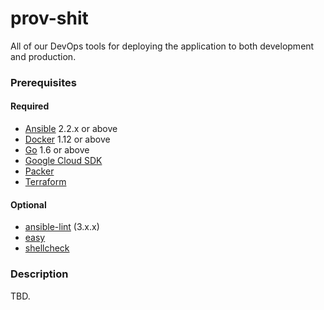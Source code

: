 # prov-shit

All of our DevOps tools for deploying the application to both development and production.

### Prerequisites

#### Required

- [Ansible](http://ansible.com) 2.2.x or above
- [Docker](https://docker.com) 1.12 or above
- [Go](https://golang.org) 1.6 or above
- [Google Cloud SDK](https://cloud.google.com/sdk/gcloud)
- [Packer](https://packer.io)
- [Terraform](https://terraform.io)

#### Optional

- [ansible-lint](https://github.com/willthames/ansible-lint) (3.x.x)
- [easy](https://github.com/kpashka/easy)
- [shellcheck](https://www.shellcheck.net)

### Description

TBD.
